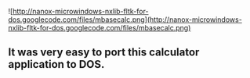 ![http://nanox-microwindows-nxlib-fltk-for-dos.googlecode.com/files/mbasecalc.png](http://nanox-microwindows-nxlib-fltk-for-dos.googlecode.com/files/mbasecalc.png)

## It was very easy to port this calculator application to DOS. ##